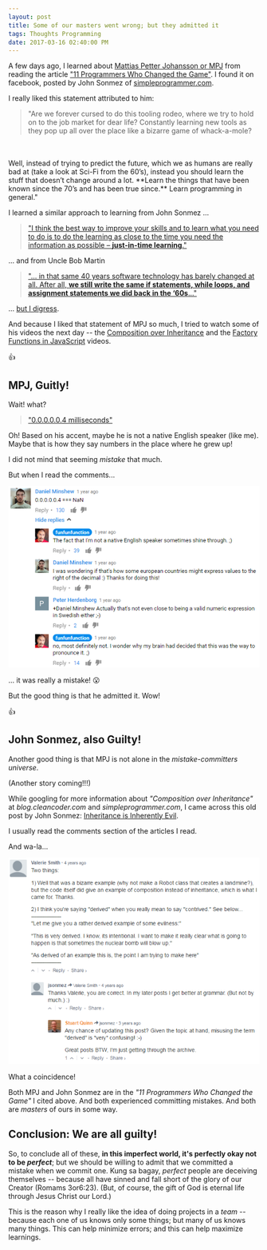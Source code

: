 ```yaml
---
layout: post
title: Some of our masters went wrong; but they admitted it
tags: Thoughts Programming
date: 2017-03-16 02:40:00 PM
---
```


<!-- Jboy: started writing about 10 PM yesterday; stopped at about 2 AM; went to bed;started again at noon; finished at about 2:40 PM -->

A few days ago, I learned about [Mattias Petter Johansson or MPJ](https://www.youtube.com/channel/UCO1cgjhGzsSYb1rsB4bFe4Q) from reading the article ["11 Programmers Who Changed the Game"](http://blog.thefirehoseproject.com/posts/11-programmers-changed-game/). I found it on facebook, posted by John Sonmez of [simpleprogrammer.com](https://simpleprogrammer.com/).

I really liked this statement attributed to him:

> "Are we forever cursed to do this tooling rodeo, where we try to hold on to the job market for dear life?  Constantly learning new tools as they pop up all over the place like a bizarre game of whack-a-mole?
<br />
<br />
Well, instead of trying to predict the future, which we as humans are really bad at (take a look at Sci-Fi from the 60’s), instead you should learn the stuff that doesn’t change around a lot. **Learn the things that have been known since the 70’s and has been true since.**
Learn programming in general."


I learned a similar approach to learning from John Sonmez ...
<br />
> ["I think the best way to improve your skills and to learn what you need to do is to do the learning as close to the time you need the information as possible – **just-in-time learning**."](https://simpleprogrammer.com/2014/06/23/dont-overwhelm-trying-learn-much/)


... and from Uncle Bob Martin
<br />
> ["... in that same 40 years software technology has barely changed at all. After all, **we still write the same if statements, while loops, and assignment statements we did back in the ‘60s**..."](http://blog.cleancoder.com/uncle-bob/2012/12/19/Three-Paradigms.html)


... [but I digress](http://english.stackexchange.com/questions/167248/what-does-the-idiom-phrase-but-i-digress-mean).

And because I liked that statement of MPJ so much, I tried to watch some of his videos the next day -- the [Composition over Inheritance](https://www.youtube.com/watch?v=wfMtDGfHWpA) and the [Factory Functions in JavaScript](https://www.youtube.com/watch?v=ImwrezYhw4w) videos.

:thumbsup:


## MPJ, Guitly!

Wait! what?

> ["0.0.0.0.0.4 milliseconds"](https://youtu.be/ImwrezYhw4w?t=275)

Oh! Based on his accent, maybe he is not a native English speaker (like me). Maybe that is how they say numbers in the place where he grew up!

I did not mind that seeming _mistake_ that much.

But when I read the comments...


![MPJ 0.0.0.0.0.4 milliseconds mistake](/images/2017/MPJ-0.0.0.0.0.4-milliseconds-mistake.png)


... it was really a mistake! :open_mouth:

But the good thing is that he admitted it. Wow!

:thumbsup:


## John Sonmez, also Guilty!

Another good thing is that MPJ is not alone in the _mistake-committers universe_.

(Another story coming!!!)

While googling for more information about _"Composition over Inheritance"_ at _blog.cleancoder.com_ and _simpleprogrammer.com_, I came across this old post by John Sonmez: [Inheritance is Inherently Evil](https://simpleprogrammer.com/2010/01/15/inheritance-is-inherently-evil/).

I usually read the comments section of the articles I read.

And wa-la...

![JSonmez-contrived-mistake mistake](/images/2017/JSonmez-contrived-mistake.png)

What a coincidence!

Both MPJ and John Sonmez are in the _"11 Programmers Who Changed the Game"_ I cited above. And both experienced committing mistakes. And both are _masters_ of ours in some way.

## Conclusion: We are all guilty!

So, to conclude all of these, **in this imperfect world, it's perfectly okay not to be _perfect_**; but we should be willing to admit that we committed a mistake when we commit one. Kung sa bagay, _perfect_ people are deceiving themselves -- because all have sinned and fall short of the glory of our Creator (Romams 3or6:23). (But, of course, the gift of God is eternal life through Jesus Christ our Lord.)

This is the reason why I really like the idea of doing projects in a _team_ -- because each one of us knows only some things; but many of us knows many things. This can help minimize errors; and this can help maximize learnings.

<!--
I remember saying that in the past...

...looking for it...

[here it is -- the team rule](https://github.com/KidapawanProgrammersClub/KidProgClubImportantDocs/blob/62fe0bb47b50308c608bfc23cc51397fd727ffc0/Club%20Rules.md#-the-team-rule)
-->

